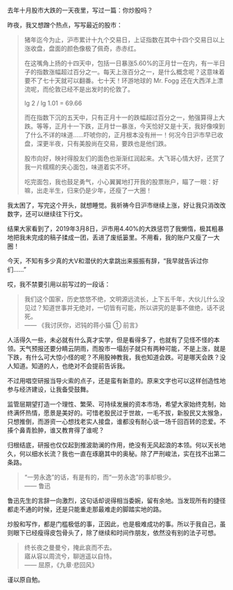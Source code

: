 去年十月股市大跌的一天夜里，写过一篇：你炒股吗？

昨夜，我又想蹭个热点，写写最近的股市：

> 猪年迄今为止，沪市累计十九个交易日，上证指数在其中十四个交易日以上涨收盘，盘面的颜色像极了佩奇，赤赤红。
>
> 在这嘴角上扬的十四天中，包括一日暴涨5.60%的正月廿一在内，有一半日子的指数涨幅超过百分之一。每天上涨百分之一，是什么概念呢？这意味着要不了七十天就可以翻番。七十天！环游地球的 Mr. Fogg 还在大西洋上漂流呢，而伦敦已经不是出发时的伦敦了。
>
> lg 2 / lg 1.01 = 69.66
>
> 而在指数下沉的五天中，只有正月十一的跌幅超过百分之一，勉强算得上大跌。等等，正月十一下跌，正月廿一暴涨，今天恰好又是十天，我好像嗅到了什么不详的味道……吓唬你的，正月根本没有卅一！何况今日沪市早已收盘，深更半夜，只有美股尚在交易，要跌也是他们跌。
>
> 股市向好，映衬得股友们的面色也渐渐红润起来。大飞哥心情大好，还赏了我一片糯糯的夹心面包，味道着实不坏。
> 
> 吃完面包，我也鼓足勇气，小心翼翼地打开我的股票账户，瞄了一眼：好嘛，出走半生，归来仍是少年，还瘦了一大圈！

我太困了，写完这个开头，就想睡觉。我祈祷今日沪市继续上涨，好让我只消改改数字，还可以继续往下行文。

结果大家看到了，2019年3月8日，沪市用4.40%的大跌惩罚了我懒惰，极其粗暴地把我未完成的稿子揉成一团，丢进了废纸篓里。不用看，我的账户又瘦了一大圈！

今天，不知有多少真的大V和潜伏的大拿跳出来振振有辞，“我早就告诉过你们……”

哎，我不禁要引用以前写过的一段话：
> 我们这个国家，历史悠悠不绝，文明源远流长，上下五千年，大伙儿什么没见过？知道世事并无绝对，一切皆有可能，所以讲究的是事不做绝，话不说死。  
> —— 《我讨厌你，迟钝的蒋小猫 ① 前言》

人活得久一些，未必就有什么真才实学，但是看得多了，也就有了见怪不怪的本领。天气预报还要分睛云阴雨，而股市一塌刮子就只有两种可能，不是上涨，就是下跌，有什么可大惊小怪的呢？不用股神教我，我也知道会跌。可是哪天会跌？没人知道。知道的人，也绝对不会提前告诉我。

不过用唱空研报当导火索的点子，还是蛮有新意的。原来文字也可以这样创造性地参与经济建设，让我备受鼓舞。

监管层期望打造一个理性、繁荣、可持续发展的资本市场，希望大家始终克制，始终满怀热情，愿景是美好的。可惜老股民过于世故，一毛不拔，新股民又太猴急，只想推倒，而游资一心想找老实人接盘，谁都没有耐心谈一场千回百转的恋爱。不揍个鼻青脸肿，谁又教育得了谁呢？

归根结底，研报也仅仅起到推波助澜的作用，绝没有无风起浪的本领。何以天长地久，何以细水长流？我也一直在琢磨其中的奥秘。除了严刑峻法，实在找不出第二条路。

> “一劳永逸”的话，有是有的，而“一劳永逸”的事却极少。  
> —— 鲁迅

鲁迅先生的言辞一向激烈，这句话却说得相当委婉，留有余地。当发现所有的捷径都走不通的时候，还是只能重走那最难走的脚踏实地的路。

炒股和写作，都是门槛极低的事，正因此，也是极难成功的事。所以于我自己，虽则眼下已经瘦得皮包骨头了，除了继续和时间作朋友，依然没有别的法子可想。

> 终长夜之曼曼兮，掩此哀而不去。  
> 寤从容以周流兮，聊逍遥以自恃。  
> —— 屈原，《九章·悲回风》

谨以原自勉。